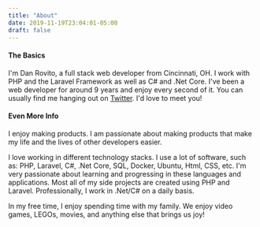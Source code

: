 ```yaml
---
title: "About"
date: 2019-11-19T23:04:01-05:00
draft: false
---
```


#### The Basics

I'm Dan Rovito, a full stack web developer from Cincinnati, OH.  I work with PHP and the Laravel Framework as well as C# and .Net Core.  I've been a web developer for around 9 years and enjoy every second of it.  You can usually find me hanging out on [Twitter](https://twitter.com/danrovito).  I'd love to meet you!

#### Even More Info

I enjoy making products. I am passionate about making products that make my life and the lives of other developers easier.  

I love working in different technology stacks. I use a lot of software, such as: PHP, Laravel, C#, .Net Core, SQL, Docker, Ubuntu, Html, CSS, etc.  I'm very passionate about learning and progressing in these languages and applications.  Most all of my side projects are created using PHP and Laravel.  Professionally, I work in .Net/C# on a daily basis.

In my free time, I enjoy spending time with my family.  We enjoy video games, LEGOs, movies, and anything else that brings us joy!
